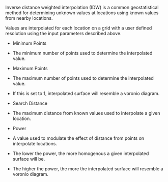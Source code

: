 Inverse distance weighted interpolation (IDW) is a common
geostatistical method for determining unknown values at locations
using known values from nearby locations.

Values are interpolated for each location on a grid with a user
defined resolution using the input parameters described above.

* Minimum Points
 * The minimum number of points used to determine the interpolated
   value.

* Maximum Points
 * The maximum number of points used to determine the interpolated
   value.
 * If this is set to 1, interpolated surface will resemble a voronio
   diagram.

* Search Distance
 * The maximum distance from known values used to interpolate a given
   location.

* Power
 * A value used to modulate the effect of distance from points on
   interpolate locations.
 * The lower the power, the more homogenous a given interpolated
   surface will be.
 * The higher the power, the more the interpolated surface will
   resemble a voronio diagram.


